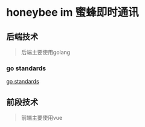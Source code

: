 # honeybee im 蜜蜂即时通讯

## 后端技术

> 后端主要使用golang

### go standards

[go standards](https://github.com/golang-standards/project-layout)

## 前段技术

> 前端主要使用vue
